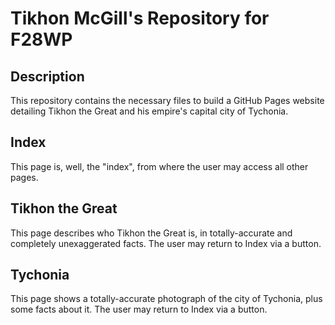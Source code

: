 # Tikhon McGill's Repository for F28WP

## Description

This repository contains the necessary files to build a GitHub Pages website detailing Tikhon the Great and his empire's capital city of Tychonia.

## Index

This page is, well, the "index", from where the user may access all other pages.

## Tikhon the Great

This page describes who Tikhon the Great is, in totally-accurate and completely unexaggerated facts. The user may return to Index via a button.

## Tychonia

This page shows a totally-accurate photograph of the city of Tychonia, plus some facts about it.  The user may return to Index via a button.